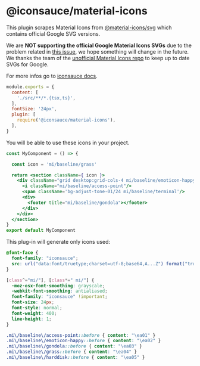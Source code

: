 # @iconsauce/material-icons

This plugin scrapes Material Icons from [@material-icons/svg][mi] which contains official Google SVG versions.

We are **NOT supporting the official Google Material Icons SVGs** due to the problem related in [this issue][issue], we hope something will change in the future. We thanks the team of the [unofficial Material Icons repo][mi] to keep up to date SVGs for Google.

[issue]: https://github.com/google/material-design-icons/issues/1129#issuecomment-875085415
[mi]: https://github.com/material-icons/material-icons

For more infos go to [iconsauce docs][iconsauce-docs].

```js
module.exports = {
  content: [
    './src/**/*.{tsx,ts}',
  ],
  fontSize: '24px',
  plugin: [
    require('@iconsauce/material-icons'),
  ],
}
```

You will be able to use these icons in your project.

```jsx
const MyComponent = () => {

  const icon = 'mi/baseline/grass'

  return <section className={ icon }>
    <div className="grid desktop:grid-cols-4 mi/baseline/emoticon-happy tablet:grid-cols-2 grid-cols-1 desktop:gap-6 gap-12 desktop:auto-rows-fr desktop:items-end">
      <i className="mi/baseline/access-point"/>
      <span className='bg-adjust-tone-01/24 mi/baseline/terminal'/>
      <div>
        <footer title="mi/baseline/gondola"></footer>
      </div>
    </div>
  </section>
}
export default MyComponent
```

This plug-in will generate only icons used:

```css
@font-face {
  font-family: "iconsauce";
  src: url("data:font/truetype;charset=utf-8;base64,A...Z") format("truetype");
}

[class^="mi/"], [class*=" mi/"] {
  -moz-osx-font-smoothing: grayscale;
  -webkit-font-smoothing: antialiased;
  font-family: "iconsauce" !important;
  font-size: 24px;
  font-style: normal;
  font-weight: 400;
  line-height: 1;
}

.mi\/baseline\/access-point::before { content: "\ea01" }
.mi\/baseline\/emoticon-happy::before { content: "\ea02" }
.mi\/baseline\/gondola::before { content: "\ea03" }
.mi\/baseline\/grass::before { content: "\ea04" }
.mi\/baseline\/harddisk::before { content: "\ea05" }
```

[iconsauce-docs]: https://iconsauce.github.io/docs/
